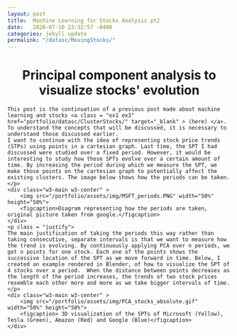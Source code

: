 ```yaml
---
layout: post
title:  Machine Learning for Stocks Analysis pt2
date:   2020-07-10 23:32:57 -0400
categories: jekyll update
permalink: "/datasc/MovingStocks/"
---
```


<div class="w3-row">
    <h1 style="text-align:center">Principal component analysis to visualize stocks' evolution</h1>
    <p class = "justify">

    This post is the continuation of a previous post made about machine learning and stocks <a class = "ex1 ex3" href="portfolio/datasc/ClusterStocks/" target="_blank" > (here) </a>. To understand the concepts that will be discussed, it is necessary to understand those discussed earlier. 
    I want to continue with the idea of representing stock price trends (STPs) using points in a cartesian graph. Last time, the SPT I had discussed were studied over a fixed period. However, it would be interesting to study how those SPTs evolve over a certain amount of time. By increasing the period during which we measure the SPT, we make those points on the cartesian graph to potentially affect the existing clusters. The image below shows how the periods can be taken. 
    </p> 
    <div class="w3-main w3-center" >
        <img src="/portfolio/assets/img/MSFT_periods.PNG" width="50%" height="50%">
        <figcaption>Diagram representing how the periods are taken, original picture taken from google.</figcaption>
    </div>
    <p class = "justify">
    The main justification of taking the periods this way rather than taking consecutive, separate intervals is that we want to measure how the trend is evolving. By continuously applying PCA over n periods, we get n points for one stock. Each one of the points shows the successive location of the SPT as we move forward in time. Below, I created an example rendered in Blender, of how to visualize the SPT of 4 stocks over a period.  When the distance between points decreases as the length of the period increases, the trends of two stock prices resemble each other more and more as we take bigger intervals of time. 
    </p>
    <div class="w3-main w3-center" >
        <img src="/portfolio/assets/img/PCA_stocks_absolute.gif" width="50%" height="50%">
        <figcaption> 3D visualization of the SPTs of Microsoft (Yellow), Tesla (Green), Amazon (Red) and Google (Blue)</figcaption>
    </div>
</div>

